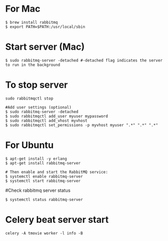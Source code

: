 


# For Mac
```
$ brew install rabbitmq
$ export PATH=$PATH:/usr/local/sbin
```
# Start server (Mac)
```
$ sudo rabbitmq-server -detached #-detached flag indicates the server to run in the background
```
# To stop server
```
sudo rabbitmqctl stop

#Add user settings (optional)
$ sudo rabbitmq-server -detached
$ sudo rabbitmqctl add_user myuser mypassword
$ sudo rabbitmqctl add_vhost myvhost
$ sudo rabbitmqctl set_permissions -p myvhost myuser ".*" ".*" ".*"
```


# For Ubuntu
```
$ apt-get install -y erlang
$ apt-get install rabbitmq-server

# Then enable and start the RabbitMQ service:
$ systemctl enable rabbitmq-server
$ systemctl start rabbitmq-server
```

#Check rabbitmq server status
```
$ systemctl status rabbitmq-server​
```



# Celery beat server start
```
celery -A tmovie worker -l info -B
```